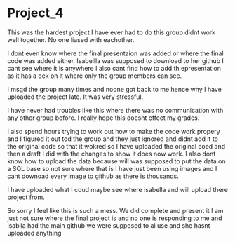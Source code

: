 # Project_4

This was the hardest project I have ever had to do this group didnt work well together. 
No one liased with eachother.

I dont even know where the final presentaion was added or where the final code was added either. Isabellla was supposed to download to her github I cant see where it is anywhere I also cant find how to add th epresentation as it has a ock on it where only the group members can see. 

I msgd the group many times and noone got back to me hence why I have uploaded the project late. It was very stressful.

I have never had troubles like this where there was no communication with any other group before. I really hope this doesnt effect my grades. 

I also spend hours trying to work out how to make the code work propery and I figured it out tod the group and they just ignored and didnt add it to the original code so that it wokred so I have uploaded the original coed and then a draft I did with the changes to show it does now work. I also dont know how to  upload the data because will was supposed to put the data on a SQL base so not sure where that is I have just been using images and I cant downoad every image to github as there is thousands. 

I have uploaded what I coud maybe see where isabella and will upload there project from.

So sorry I feel like this is such a mess.
We did complete and present it I am just not sure where the final project is and no one is responding to me and isablla had the main github we were supposed to al use and she hasnt uploaded anything
